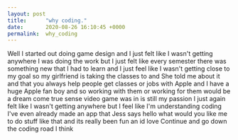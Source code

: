 ```yaml
---
layout: post
title:      "why coding."
date:       2020-08-26 16:10:45 +0000
permalink:  why_coding
---
```


Well I started out doing game design and I just felt like I wasn't getting anywhere I was doing the work but I just felt like every semester there was something new that I had to learn and I just feel like I wasn't getting close to my goal so my girlfriend is taking the classes to and She told me about it and that you always help people get classes or jobs with Apple and I have a huge Apple fan boy and so working with them or working for them would be a dream come true sense video game was in is still my passion I just again felt like I wasn't getting anywhere but I feel like I'm understanding coding I've even already made an app that Jess says hello what would you like me to do stuff like that and its really been fun an id love Continue and go down the coding road I think
